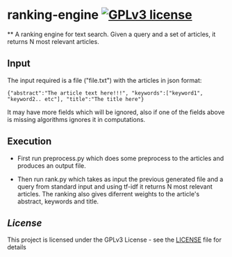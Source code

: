# ranking-engine [![GPLv3 license](https://img.shields.io/badge/license-GPLv3-blue.svg)](https://github.com/CodePeters/Pacman/blob/master/LICENSE)

** A ranking engine for text search. Given a query and a set of articles, it returns N most relevant articles. 

## Input
The input required is a file ("file.txt") with the articles in json format:

`
{"abstract":"The article text here!!!",
 "keywords":["keyword1", "keyword2.. etc"],
 "title":"The title here"} `
 
It may have more fields which will be ignored, also if one of the fields above is missing algorithms ignores it in computations. 

## Execution

* First run preprocess.py which does some preprocess to the articles and produces an output file. 

* Then run rank.py which takes as input the previous generated file and a query from standard input and using tf-idf it returns N most relevant articles. The ranking also gives diferrent weights to the article's abstract, keywords and title.



## _License_

This project is licensed under the GPLv3 License - see the [LICENSE](LICENSE) file for details
